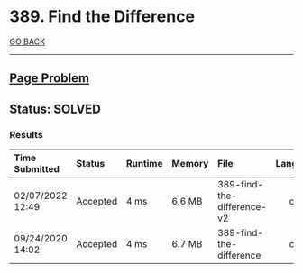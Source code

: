 # 389. Find the Difference

[GO BACK](../README.md)

___

## [Page Problem](https://leetcode.com/problems/find-the-difference/)

## Status: SOLVED

### Results

| Time Submitted   | Status   | Runtime | Memory | File                       | Language |
| :--------------- | :------- | :------ | :----- | :------------------------- | :------: |
| 02/07/2022 12:49 | Accepted | 4 ms    | 6.6 MB | 389-find-the-difference-v2 |   cpp    |
| 09/24/2020 14:02 | Accepted | 4 ms    | 6.7 MB | 389-find-the-difference    |   cpp    |
